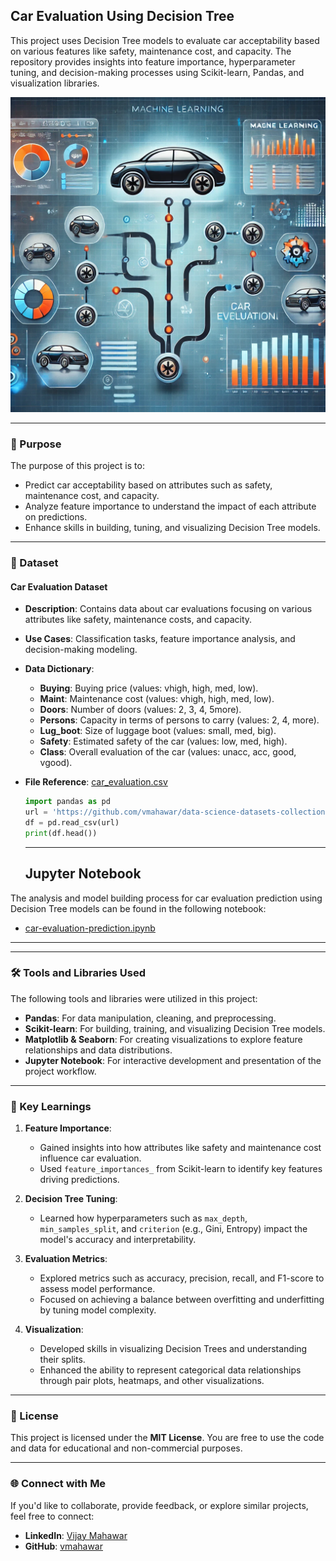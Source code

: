 ## Car Evaluation Using Decision Tree

This project uses Decision Tree models to evaluate car acceptability based on various features like safety, maintenance cost, and capacity. The repository provides insights into feature importance, hyperparameter tuning, and decision-making processes using Scikit-learn, Pandas, and visualization libraries.

![Car Evaluation Using Decision Tree](car-evaluation-prediction-dt.png)

---

### 🎯 Purpose

The purpose of this project is to:
- Predict car acceptability based on attributes such as safety, maintenance cost, and capacity.
- Analyze feature importance to understand the impact of each attribute on predictions.
- Enhance skills in building, tuning, and visualizing Decision Tree models.

---

### 📂 Dataset

#### **Car Evaluation Dataset**
- **Description**: Contains data about car evaluations focusing on various attributes like safety, maintenance costs, and capacity.
- **Use Cases**: Classification tasks, feature importance analysis, and decision-making modeling.
- **Data Dictionary**:
  - **Buying**: Buying price (values: vhigh, high, med, low).
  - **Maint**: Maintenance cost (values: vhigh, high, med, low).
  - **Doors**: Number of doors (values: 2, 3, 4, 5more).
  - **Persons**: Capacity in terms of persons to carry (values: 2, 4, more).
  - **Lug_boot**: Size of luggage boot (values: small, med, big).
  - **Safety**: Estimated safety of the car (values: low, med, high).
  - **Class**: Overall evaluation of the car (values: unacc, acc, good, vgood).
- **File Reference**: [car_evaluation.csv](https://github.com/vmahawar/data-science-datasets-collection/raw/main/car_evaluation.csv)
  ```python
  import pandas as pd
  url = 'https://github.com/vmahawar/data-science-datasets-collection/raw/main/car_evaluation.csv'
  df = pd.read_csv(url)
  print(df.head())
  ```

  ---

  ## Jupyter Notebook

The analysis and model building process for car evaluation prediction using Decision Tree models can be found in the following notebook:

- [car-evaluation-prediction.ipynb](./car-evaluation-prediction-dt.ipynb)

---

---

### 🛠️ Tools and Libraries Used

The following tools and libraries were utilized in this project:

- **Pandas**: For data manipulation, cleaning, and preprocessing.
- **Scikit-learn**: For building, training, and visualizing Decision Tree models.
- **Matplotlib & Seaborn**: For creating visualizations to explore feature relationships and data distributions.
- **Jupyter Notebook**: For interactive development and presentation of the project workflow.

---

### 🌟 Key Learnings

1. **Feature Importance**:
   - Gained insights into how attributes like safety and maintenance cost influence car evaluation.
   - Used `feature_importances_` from Scikit-learn to identify key features driving predictions.

2. **Decision Tree Tuning**:
   - Learned how hyperparameters such as `max_depth`, `min_samples_split`, and `criterion` (e.g., Gini, Entropy) impact the model's accuracy and interpretability.

3. **Evaluation Metrics**:
   - Explored metrics such as accuracy, precision, recall, and F1-score to assess model performance.
   - Focused on achieving a balance between overfitting and underfitting by tuning model complexity.

4. **Visualization**:
   - Developed skills in visualizing Decision Trees and understanding their splits.
   - Enhanced the ability to represent categorical data relationships through pair plots, heatmaps, and other visualizations.

---

### 📜 License

This project is licensed under the **MIT License**. You are free to use the code and data for educational and non-commercial purposes.

---

### 🌐 Connect with Me

If you'd like to collaborate, provide feedback, or explore similar projects, feel free to connect:

- **LinkedIn**: [Vijay Mahawar](https://www.linkedin.com/in/vijay-mahawar)
- **GitHub**: [vmahawar](https://github.com/vmahawar)